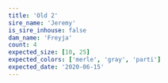```yaml
---
title: 'Old 2'
sire_name: 'Jeremy'
is_sire_inhouse: false
dam_name: 'Freyja'
count: 4
expected_size: [10, 25]
expected_colors: ['merle', 'gray', 'parti']
expected_date: '2020-06-15'
---
```

